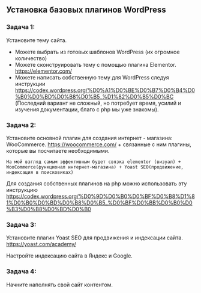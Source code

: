 ## Установка базовых плагинов WordPress

### Задача 1:
Установите тему сайта. 

- Можете выбрать из готовых шаблонов WordPress (их огромное количество)
- Можете сконструировать тему с помощью плагина Elementor. https://elementor.com/
- Можете написать собственную тему для WordPress следуя инструкции https://codex.wordpress.org/%D0%A1%D0%BE%D0%B7%D0%B4%D0%B0%D0%BD%D0%B8%D0%B5_%D1%82%D0%B5%D0%BC (Последний вариант не сложный, но потребует время, усилий и изучения документации, благо с php мы уже знакомы).

### Задача 2:

Установите основной плагин для создания интернет - магазина: WooCommerce. https://woocommerce.com/ + связанные с ним плагины, которые вы посчитаете необходимыми. 

    На мой взгляд самым эффективным будет связка elementor (визуал) + WooCommerce(функционал интернет-магазина) + Yoast SEO(продвижение, индексация в поисковиках)

Для создания собственных плагинов на php можно использовать эту инструкцию https://codex.wordpress.org/%D0%9D%D0%B0%D0%BF%D0%B8%D1%81%D0%B0%D0%BD%D0%B8%D0%B5_%D0%BF%D0%BB%D0%B0%D0%B3%D0%B8%D0%BD%D0%B0

### Задача 3:

Установите плагин Yoast SEO для продвижения и индексации сайта. https://yoast.com/academy/

Настройте индексацию сайта в Яндекс и Google.

### Задача 4:

Начните наполнять свой сайт контентом.

